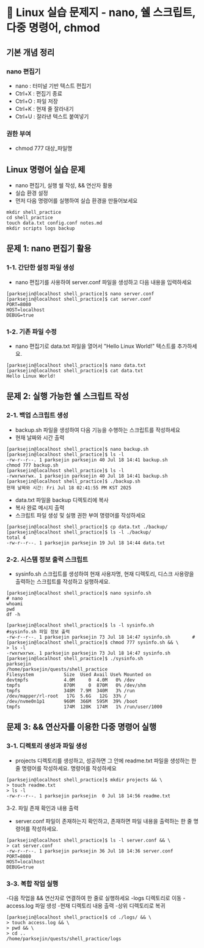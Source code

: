 # 📁 Linux 실습 문제지 - nano, 쉘 스크립트, 다중 명령어, chmod
## 기본 개념 정리
###  nano 편집기
- nano : 터미널 기반 텍스트 편집기
- Ctrl+X : 편집기 종료
- Ctrl+O : 파일 저장
- Ctrl+K : 현재 줄 잘라내기
- Ctrl+U : 잘라낸 텍스트 붙여넣기
### 권한 부여
- chmod 777 대상_파일명

## Linux 명령어 실습 문제
- nano 편집기, 실행 쉘 작성, && 연산자 활용
- 실습 환경 설정
- 먼저 다음 명령어를 실행하여 실습 환경을 만들어보세요
```
mkdir shell_practice
cd shell_practice
touch data.txt config.conf notes.md
mkdir scripts logs backup
```
## 문제 1: nano 편집기 활용
### 1-1. 간단한 설정 파일 생성
- nano 편집기를 사용하여 server.conf 파일을 생성하고 다음 내용을 입력하세요
```
[parksejin@localhost shell_practice]$ nano server.conf
[parksejin@localhost shell_practice]$ cat server.conf 
PORT=8080
HOST=localhost
DEBUG=true
```
### 1-2. 기존 파일 수정
- nano 편집기로 data.txt 파일을 열어서 "Hello Linux World!" 텍스트를 추가하세요.
```
[parksejin@localhost shell_practice]$ nano data.txt
[parksejin@localhost shell_practice]$ cat data.txt 
Hello Linux World!
```
## 문제 2: 실행 가능한 쉘 스크립트 작성
### 2-1. 백업 스크립트 생성
- backup.sh 파일을 생성하여 다음 기능을 수행하는 스크립트를 작성하세요
- 현재 날짜와 시간 출력
```
[parksejin@localhost shell_practice]$ nano backup.sh
[parksejin@localhost shell_practice]$ ls -l
-rw-r--r--. 1 parksejin parksejin 40 Jul 18 14:41 backup.sh
chmod 777 backup.sh
[parksejin@localhost shell_practice]$ ls -l
-rwxrwxrwx. 1 parksejin parksejin 40 Jul 18 14:41 backup.sh
[parksejin@localhost shell_practice]$ ./backup.sh
현재 날짜와 시간: Fri Jul 18 02:41:55 PM KST 2025
```
- data.txt 파일을 backup 디렉토리에 복사
- 복사 완료 메시지 출력
- 스크립트 파일 생성 및 실행 권한 부여 명령어를 작성하세요
```
[parksejin@localhost shell_practice]$ cp data.txt ./backup/
[parksejin@localhost shell_practice]$ ls -l ./backup/
total 4
-rw-r--r--. 1 parksejin parksejin 19 Jul 18 14:44 data.txt
```
### 2-2. 시스템 정보 출력 스크립트
- sysinfo.sh 스크립트를 생성하여 현재 사용자명, 현재 디렉토리, 디스크 사용량을 출력하는 스크립트를 작성하고 실행하세요.
```
[parksejin@localhost shell_practice]$ nano sysinfo.sh
# nano
whoami
pwd
df -h
```
```
[parksejin@localhost shell_practice]$ ls -l sysinfo.sh              #sysinfo.sh 파일 정보 출력
-rw-r--r--. 1 parksejin parksejin 73 Jul 18 14:47 sysinfo.sh        #
[parksejin@localhost shell_practice]$ chmod 777 sysinfo.sh && \
> ls -l
-rwxrwxrwx. 1 parksejin parksejin 73 Jul 18 14:47 sysinfo.sh
[parksejin@localhost shell_practice]$ ./sysinfo.sh
parksejin
/home/parksejin/quests/shell_practice
Filesystem           Size  Used Avail Use% Mounted on
devtmpfs             4.0M     0  4.0M   0% /dev
tmpfs                870M     0  870M   0% /dev/shm
tmpfs                348M  7.9M  340M   3% /run
/dev/mapper/rl-root   17G  5.6G   12G  33% /
/dev/nvme0n1p1       960M  366M  595M  39% /boot
tmpfs                174M  120K  174M   1% /run/user/1000
```
## 문제 3: && 연산자를 이용한 다중 명령어 실행
### 3-1. 디렉토리 생성과 파일 생성
- projects 디렉토리를 생성하고, 성공하면 그 안에 readme.txt 파일을 생성하는 한 줄 명령어를 작성하세요.
명령어를 작성하세요
```
[parksejin@localhost shell_practice]$ mkdir projects && \
> touch readme.txt
> ls -l
-rw-r--r--. 1 parksejin parksejin  0 Jul 18 14:56 readme.txt
```
3-2. 파일 존재 확인과 내용 출력
- server.conf 파일이 존재하는지 확인하고, 존재하면 파일 내용을 출력하는 한 줄 명령어를 작성하세요.
```
[parksejin@localhost shell_practice]$ ls -l server.conf && \
> cat server.conf
-rw-r--r--. 1 parksejin parksejin 36 Jul 18 14:36 server.conf
PORT=8080
HOST=localhost
DEBUG=true
```
### 3-3. 복합 작업 실행
-다음 작업을 && 연산자로 연결하여 한 줄로 실행하세요
-logs 디렉토리로 이동
-access.log 파일 생성
-현재 디렉토리 내용 출력
-상위 디렉토리로 복귀
```
[parksejin@localhost shell_practice]$ cd ./logs/ && \
> touch access.log && \
> pwd && \
> cd ..
/home/parksejin/quests/shell_practice/logs
```